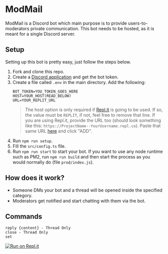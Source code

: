 # ModMail

ModMail is a Discord bot which main purpose is to provide users-to-moderators private communication.
This bot needs to be hosted, as it is meant for a single Discord server.

## Setup

Setting up this bot is pretty easy, just follow the steps below.
1. Fork and clone this repo.
2. Create a [Discord application](https://discord.com/developers/applications) and get the bot token.
3. Create a file called `.env` in the main directory. Add the following:
    ````dotenv
    BOT_TOKEN=YOU_TOKEN_GOES_HERE
    HOST=YOUR_HOST(READ_BELOW)
    URL=YOUR_REPLIT_URL
    ````
    > The host option is only required if [Repl.it](https://repl.it/) is going to be used. If so, the value must be `REPLIT`, if not, feel free to remove that line. If you are using Repl.it, provide the URL too (should look something like this: `https://ProjectName--YourUsername.repl.co`). Paste that same URL [here](http://ping.mat1.repl.co/) and click "ADD".
4. Run `npm run setup`.
5. Fill the `src/config.ts` file.
6. Run `npm run start` to start your bot. If you want to use any node runtime such as PM2, run `npm run build` and then start the process as you would normally do (file `prod/index.js`).

## How does it work?

- Someone DMs your bot and a thread will be opened inside the specified category.
- Moderators get notified and start chatting with them via the bot.

## Commands

````text
reply {content} - Thread Only
close - Thread Only
set
````
[![Run on Repl.it](https://repl.it/badge/github/GDMX-DEV-OFICIAL/ModMail)](https://repl.it/github/GDMX-DEV-OFICIAL/ModMail)